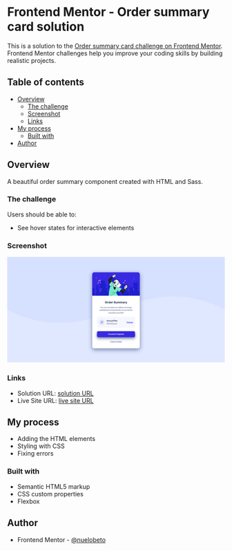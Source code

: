 # Frontend Mentor - Order summary card solution

This is a solution to the [Order summary card challenge on Frontend Mentor](https://www.frontendmentor.io/challenges/order-summary-component-QlPmajDUj). Frontend Mentor challenges help you improve your coding skills by building realistic projects.

## Table of contents

- [Overview](#overview)
  - [The challenge](#the-challenge)
  - [Screenshot](#screenshot)
  - [Links](#links)
- [My process](#my-process)
  - [Built with](#built-with)
- [Author](#author)

## Overview

A beautiful order summary component created with HTML and Sass.

### The challenge

Users should be able to:

- See hover states for interactive elements

### Screenshot

![](./screenshot/order-summary.PNG)

### Links

- Solution URL: [solution URL](https://www.frontendmentor.io/challenges/order-summary-component-QlPmajDUj/hub/ordersummarycomponent-built-with-html-sass-and-flexbox-DUCwxlw_R)
- Live Site URL: [live site URL](https://nuelobeto.github.io/order-summary/)

## My process

- Adding the HTML elements
- Styling with CSS
- Fixing errors

### Built with

- Semantic HTML5 markup
- CSS custom properties
- Flexbox

## Author

- Frontend Mentor - [@nuelobeto](https://www.frontendmentor.io/profile/nuelobeto)
